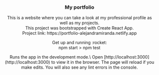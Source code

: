 <h3 align="center">My portfolio</h3>

<p align="center">This is a website where you can take a look at my professional profile as well as my projects.
<br />This project was bootstrapped with Create React App.
<br />Project link: https://portfolio-alejandramiranda.netlify.app</p>

<p align="center">Get up and running :rocket:
<br /> npm start > npm test</p>

<p align="center">
Runs the app in the development mode.\ Open [http://localhost:3000](http://localhost:3000) to view it in the browser.
The page will reload if you make edits. You will also see any lint errors in the console.<p>





